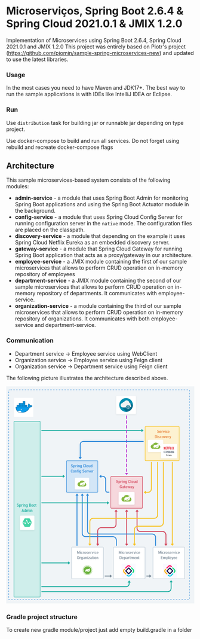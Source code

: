 # Microserviços, Spring Boot 2.6.4 & Spring Cloud 2021.0.1 & JMIX 1.2.0

Implementation of Microservices using Spring Boot 2.6.4, Spring Cloud 2021.0.1 and JMIX 1.2.0
This project was entirely based on Piotr's project (https://github.com/piomin/sample-spring-microservices-new)
and updated to use the latest libraries.

### Usage

In the most cases you need to have Maven and JDK17+. The best way to run the sample
applications is with IDEs like IntelliJ IDEA or Eclipse.

### Run

Use `distribution` task for building jar or runnable jar depending on type project.

Use docker-compose to build and run all services. Do not forget using rebuild 
and recreate docker-compose flags 

## Architecture

This sample microservices-based system consists of the following modules:

- **admin-service** - a module that uses Spring Boot Admin for monitoring Spring Boot applications and using the Spring Boot Actuator module in the background.
- **config-service** - a module that uses Spring Cloud Config Server for running configuration server in the `native` mode. The configuration files are placed on the classpath.
- **discovery-service** - a module that depending on the example it uses Spring Cloud Netflix Eureka as an embedded discovery server.
- **gateway-service** - a module that Spring Cloud Gateway for running Spring Boot application that acts as a proxy/gateway in our architecture.
- **employee-service** - a JMIX module containing the first of our sample microservices that allows to perform CRUD operation on in-memory repository of employees
- **department-service** - a JMIX module containing the second of our sample microservices that allows to perform CRUD operation on in-memory repository of departments. It communicates with employee-service.
- **organization-service** - a module containing the third of our sample microservices that allows to perform CRUD operation on in-memory repository of organizations. It communicates with both employee-service and department-service.

### Communication

- Department service -> Employee service using WebClient
- Organization service -> Employee service using Feign client
- Organization service -> Department service using Feign client

The following picture illustrates the architecture described above.

![Architecture](https://github.com/ikuchmin/jmix-microservice/raw/master/assets/img/architecture.png)


### Gradle project structure

To create new gradle module/project just add empty build.gradle in a folder